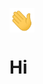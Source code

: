 <img src = "https://github.com/ajitirto/ajitirto/blob/main/wavehand.gif" width = "40" align="center">  <h1> Hi </h1>